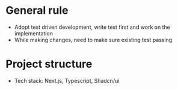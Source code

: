 # General rule

- Adopt test driven development, write test first and work on the implementation
- While making changes, need to make sure existing test passing

# Project structure

- Tech stack: Next.js, Typescript, Shadcn/ui
